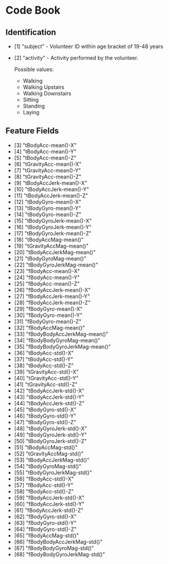# Code Book

## Identification
* [1] "subject" - Volunteer ID within age bracket of 19-48 years
* [2] "activity" - Activity performed by the volunteer.

  Possible values: 
  * Walking
  * Walking Upstairs
  * Walking Downstairs
  * Sitting
  * Standing
  * Laying

## Feature Fields
* [3] "tBodyAcc-mean()-X"
* [4] "tBodyAcc-mean()-Y"
* [5] "tBodyAcc-mean()-Z"
* [6] "tGravityAcc-mean()-X"
* [7] "tGravityAcc-mean()-Y"
* [8] "tGravityAcc-mean()-Z"
* [9] "tBodyAccJerk-mean()-X"
* [10] "tBodyAccJerk-mean()-Y"
* [11] "tBodyAccJerk-mean()-Z"
* [12] "tBodyGyro-mean()-X"
* [13] "tBodyGyro-mean()-Y"
* [14] "tBodyGyro-mean()-Z"
* [15] "tBodyGyroJerk-mean()-X"
* [16] "tBodyGyroJerk-mean()-Y"
* [17] "tBodyGyroJerk-mean()-Z"
* [18] "tBodyAccMag-mean()"
* [19] "tGravityAccMag-mean()"
* [20] "tBodyAccJerkMag-mean()"
* [21] "tBodyGyroMag-mean()"
* [22] "tBodyGyroJerkMag-mean()"
* [23] "fBodyAcc-mean()-X"
* [24] "fBodyAcc-mean()-Y"
* [25] "fBodyAcc-mean()-Z"
* [26] "fBodyAccJerk-mean()-X"
* [27] "fBodyAccJerk-mean()-Y"
* [28] "fBodyAccJerk-mean()-Z"
* [29] "fBodyGyro-mean()-X"
* [30] "fBodyGyro-mean()-Y"
* [31] "fBodyGyro-mean()-Z"
* [32] "fBodyAccMag-mean()"
* [33] "fBodyBodyAccJerkMag-mean()"
* [34] "fBodyBodyGyroMag-mean()"
* [35] "fBodyBodyGyroJerkMag-mean()"
* [36] "tBodyAcc-std()-X"
* [37] "tBodyAcc-std()-Y"
* [38] "tBodyAcc-std()-Z"
* [39] "tGravityAcc-std()-X"
* [40] "tGravityAcc-std()-Y"
* [41] "tGravityAcc-std()-Z"
* [42] "tBodyAccJerk-std()-X"
* [43] "tBodyAccJerk-std()-Y"
* [44] "tBodyAccJerk-std()-Z"
* [45] "tBodyGyro-std()-X"
* [46] "tBodyGyro-std()-Y"
* [47] "tBodyGyro-std()-Z"
* [48] "tBodyGyroJerk-std()-X"
* [49] "tBodyGyroJerk-std()-Y"
* [50] "tBodyGyroJerk-std()-Z"
* [51] "tBodyAccMag-std()"
* [52] "tGravityAccMag-std()"
* [53] "tBodyAccJerkMag-std()"
* [54] "tBodyGyroMag-std()"
* [55] "tBodyGyroJerkMag-std()"
* [56] "fBodyAcc-std()-X"
* [57] "fBodyAcc-std()-Y"
* [58] "fBodyAcc-std()-Z"
* [59] "fBodyAccJerk-std()-X"
* [60] "fBodyAccJerk-std()-Y"
* [61] "fBodyAccJerk-std()-Z"
* [62] "fBodyGyro-std()-X"
* [63] "fBodyGyro-std()-Y"
* [64] "fBodyGyro-std()-Z"
* [65] "fBodyAccMag-std()"
* [66] "fBodyBodyAccJerkMag-std()"
* [67] "fBodyBodyGyroMag-std()"
* [68] "fBodyBodyGyroJerkMag-std()"
